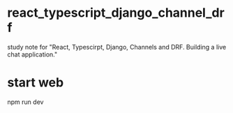 # react_typescript_django_channel_drf
study note for "React, Typescirpt, Django, Channels and DRF. Building a live chat application."

# start web
npm run dev